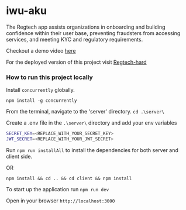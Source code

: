 # iwu-aku
The Regtech app assists organizations in onboarding and building confidence within their user base, preventing fraudsters from accessing services, and meeting KYC and regulatory requirements.

Checkout a demo video [here](#) 

For the deployed version of this project visit [Regtech-hard](https://regtech-hard.herokuapp.com/)

### How to run this project locally

Install `concurrently` globally.

`npm install -g concurrently`

From the terminal, navigate to the 'server' directory.
`cd .\server\`

Create a .env file in the `.\server\` directory and add your env variables
```bash
SECRET_KEY=<REPLACE_WITH_YOUR_SECRET_KEY>
JWT_SECRET=<REPLACE_WITH_YOUR_JWT_SECRET>
```

Run `npm run installAll` to install the dependencies for both server and client side.

OR

`npm install && cd .. && cd client && npm install`

To start up the application run `npm run dev`

Open in your browser `http://localhost:3000`
